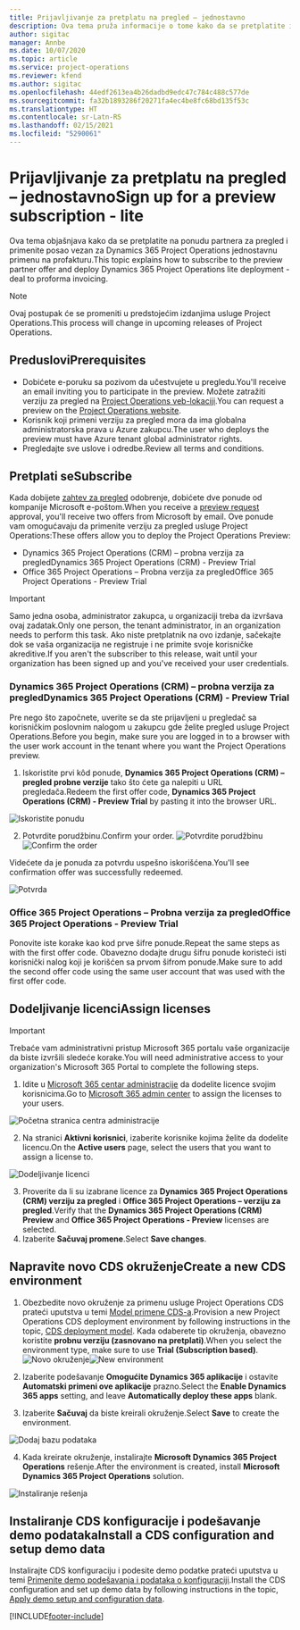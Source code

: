 ```yaml
---
title: Prijavljivanje za pretplatu na pregled – jednostavno
description: Ova tema pruža informacije o tome kako da se pretplatite i primenite uslugu Project Operations Lite – od pogodbe do profakture.
author: sigitac
manager: Annbe
ms.date: 10/07/2020
ms.topic: article
ms.service: project-operations
ms.reviewer: kfend
ms.author: sigitac
ms.openlocfilehash: 44edf2613ea4b26dadbd9edc47c784c488c577de
ms.sourcegitcommit: fa32b1893286f20271fa4ec4be8fc68bd135f53c
ms.translationtype: HT
ms.contentlocale: sr-Latn-RS
ms.lasthandoff: 02/15/2021
ms.locfileid: "5290061"
---
```

# <a name="sign-up-for-a-preview-subscription---lite"></a><span data-ttu-id="93634-103">Prijavljivanje za pretplatu na pregled – jednostavno</span><span class="sxs-lookup"><span data-stu-id="93634-103">Sign up for a preview subscription - lite</span></span> 

<span data-ttu-id="93634-104">Ova tema objašnjava kako da se pretplatite na ponudu partnera za pregled i primenite posao vezan za Dynamics 365 Project Operations jednostavnu primenu na profakturu.</span><span class="sxs-lookup"><span data-stu-id="93634-104">This topic explains how to subscribe to the preview partner offer and deploy Dynamics 365 Project Operations lite deployment - deal to proforma invoicing.</span></span>

> [!NOTE]
> <span data-ttu-id="93634-105">Ovaj postupak će se promeniti u predstojećim izdanjima usluge Project Operations.</span><span class="sxs-lookup"><span data-stu-id="93634-105">This process will change in upcoming releases of Project Operations.</span></span>

## <a name="prerequisites"></a><span data-ttu-id="93634-106">Preduslovi</span><span class="sxs-lookup"><span data-stu-id="93634-106">Prerequisites</span></span>

- <span data-ttu-id="93634-107">Dobićete e-poruku sa pozivom da učestvujete u pregledu.</span><span class="sxs-lookup"><span data-stu-id="93634-107">You'll receive an email inviting you to participate in the preview.</span></span> <span data-ttu-id="93634-108">Možete zatražiti verziju za pregled na [Project Operations veb-lokaciji](https://dynamics.microsoft.com/en-us/project-operations/overview/).</span><span class="sxs-lookup"><span data-stu-id="93634-108">You can request a preview on the [Project Operations website](https://dynamics.microsoft.com/en-us/project-operations/overview/).</span></span>
- <span data-ttu-id="93634-109">Korisnik koji primeni verziju za pregled mora da ima globalna administratorska prava u Azure zakupcu.</span><span class="sxs-lookup"><span data-stu-id="93634-109">The user who deploys the preview must have Azure tenant global administrator rights.</span></span>
- <span data-ttu-id="93634-110">Pregledajte sve uslove i odredbe.</span><span class="sxs-lookup"><span data-stu-id="93634-110">Review all terms and conditions.</span></span>

## <a name="subscribe"></a><span data-ttu-id="93634-111">Pretplati se</span><span class="sxs-lookup"><span data-stu-id="93634-111">Subscribe</span></span>

<span data-ttu-id="93634-112">Kada dobijete [zahtev za pregled](https://forms.office.com/FormsPro/Pages/ResponsePage.aspx?id=v4j5cvGGr0GRqy180BHbR56j8lZs0FdAvwT75_WNFyxUMkRDV1NYQU5TNjE2VjhKOVBUNVg2R0s1NC4u) odobrenje, dobićete dve ponude od kompanije Microsoft e-poštom.</span><span class="sxs-lookup"><span data-stu-id="93634-112">When you receive a [preview request](https://forms.office.com/FormsPro/Pages/ResponsePage.aspx?id=v4j5cvGGr0GRqy180BHbR56j8lZs0FdAvwT75_WNFyxUMkRDV1NYQU5TNjE2VjhKOVBUNVg2R0s1NC4u) approval, you'll receive two offers from Microsoft by email.</span></span> <span data-ttu-id="93634-113">Ove ponude vam omogućavaju da primenite verziju za pregled usluge Project Operations:</span><span class="sxs-lookup"><span data-stu-id="93634-113">These offers allow you to deploy the Project Operations Preview:</span></span>

- <span data-ttu-id="93634-114">Dynamics 365 Project Operations (CRM) – probna verzija za pregled</span><span class="sxs-lookup"><span data-stu-id="93634-114">Dynamics 365 Project Operations (CRM) - Preview Trial</span></span>
- <span data-ttu-id="93634-115">Office 365 Project Operations – Probna verzija za pregled</span><span class="sxs-lookup"><span data-stu-id="93634-115">Office 365 Project Operations - Preview Trial</span></span>

> [!IMPORTANT]
> <span data-ttu-id="93634-116">Samo jedna osoba, administrator zakupca, u organizaciji treba da izvršava ovaj zadatak.</span><span class="sxs-lookup"><span data-stu-id="93634-116">Only one person, the tenant administrator, in an organization needs to perform this task.</span></span> <span data-ttu-id="93634-117">Ako niste pretplatnik na ovo izdanje, sačekajte dok se vaša organizacija ne registruje i ne primite svoje korisničke akreditive.</span><span class="sxs-lookup"><span data-stu-id="93634-117">If you aren't the subscriber to this release, wait until your organization has been signed up and you've received your user credentials.</span></span>

### <a name="dynamics-365-project-operations-crm---preview-trial"></a><span data-ttu-id="93634-118">Dynamics 365 Project Operations (CRM) – probna verzija za pregled</span><span class="sxs-lookup"><span data-stu-id="93634-118">Dynamics 365 Project Operations (CRM) - Preview Trial</span></span> 

<span data-ttu-id="93634-119">Pre nego što započnete, uverite se da ste prijavljeni u pregledač sa korisničkim poslovnim nalogom u zakupcu gde želite pregled usluge Project Operations.</span><span class="sxs-lookup"><span data-stu-id="93634-119">Before you begin, make sure you are logged in to a browser with the user work account in the tenant where you want the Project Operations preview.</span></span>

1. <span data-ttu-id="93634-120">Iskoristite prvi kôd ponude, **Dynamics 365 Project Operations (CRM) – pregled probne verzije** tako što ćete ga nalepiti u URL pregledača.</span><span class="sxs-lookup"><span data-stu-id="93634-120">Redeem the first offer code, **Dynamics 365 Project Operations (CRM) - Preview Trial** by pasting it into the browser URL.</span></span>

![Iskoristite ponudu](./media/16RedeemFirstOfferNew.png)

2. <span data-ttu-id="93634-122">Potvrdite porudžbinu.</span><span class="sxs-lookup"><span data-stu-id="93634-122">Confirm your order.</span></span>
<span data-ttu-id="93634-123">![Potvrdite porudžbinu](./media/17ConfirmOrderNew.png)</span><span class="sxs-lookup"><span data-stu-id="93634-123">![Confirm the order](./media/17ConfirmOrderNew.png)</span></span>

<span data-ttu-id="93634-124">Videćete da je ponuda za potvrdu uspešno iskorišćena.</span><span class="sxs-lookup"><span data-stu-id="93634-124">You'll see confirmation offer was successfully redeemed.</span></span>

![Potvrda](./media/18OrderConfirmationNew.png)

### <a name="office-365-project-operations---preview-trial"></a><span data-ttu-id="93634-126">Office 365 Project Operations – Probna verzija za pregled</span><span class="sxs-lookup"><span data-stu-id="93634-126">Office 365 Project Operations - Preview Trial</span></span>

<span data-ttu-id="93634-127">Ponovite iste korake kao kod prve šifre ponude.</span><span class="sxs-lookup"><span data-stu-id="93634-127">Repeat the same steps as with the first offer code.</span></span> <span data-ttu-id="93634-128">Obavezno dodajte drugu šifru ponude koristeći isti korisnički nalog koji je korišćen sa prvom šifrom ponude.</span><span class="sxs-lookup"><span data-stu-id="93634-128">Make sure to add the second offer code using the same user account that was used with the first offer code.</span></span>

## <a name="assign-licenses"></a><span data-ttu-id="93634-129">Dodeljivanje licenci</span><span class="sxs-lookup"><span data-stu-id="93634-129">Assign licenses</span></span>

> [!IMPORTANT]
> <span data-ttu-id="93634-130">Trebaće vam administrativni pristup Microsoft 365 portalu vaše organizacije da biste izvršili sledeće korake.</span><span class="sxs-lookup"><span data-stu-id="93634-130">You will need administrative access to your organization's Microsoft 365 Portal to complete the following steps.</span></span>


1. <span data-ttu-id="93634-131">Idite u [Microsoft 365 centar administracije](https://portal.office.com/) da dodelite licence svojim korisnicima.</span><span class="sxs-lookup"><span data-stu-id="93634-131">Go to [Microsoft 365 admin center](https://portal.office.com/) to assign the licenses to your users.</span></span>

![Početna stranica centra administracije](./media/14AdminPortal.png)

2. <span data-ttu-id="93634-133">Na stranici **Aktivni korisnici**, izaberite korisnike kojima želite da dodelite licencu.</span><span class="sxs-lookup"><span data-stu-id="93634-133">On the **Active users** page, select the users that you want to assign a license to.</span></span>

![Dodeljivanje licenci](./media/15AssignLicenses.png)

3. <span data-ttu-id="93634-135">Proverite da li su izabrane licence za **Dynamics 365 Project Operations (CRM) verziju za pregled** i **Office 365 Project Operations – verziju za pregled**.</span><span class="sxs-lookup"><span data-stu-id="93634-135">Verify that the **Dynamics 365 Project Operations (CRM) Preview** and **Office 365 Project Operations - Preview** licenses are selected.</span></span> 
4. <span data-ttu-id="93634-136">Izaberite **Sačuvaj promene**.</span><span class="sxs-lookup"><span data-stu-id="93634-136">Select **Save changes**.</span></span>

## <a name="create-a-new-cds-environment"></a><span data-ttu-id="93634-137">Napravite novo CDS okruženje</span><span class="sxs-lookup"><span data-stu-id="93634-137">Create a new CDS environment</span></span>

1. <span data-ttu-id="93634-138">Obezbedite novo okruženje za primenu usluge Project Operations CDS prateći uputstva u temi [Model primene CDS-a](lite-deployment.md).</span><span class="sxs-lookup"><span data-stu-id="93634-138">Provision a new Project Operations CDS deployment environment by following instructions in the topic, [CDS deployment model](lite-deployment.md).</span></span> <span data-ttu-id="93634-139">Kada odaberete tip okruženja, obavezno koristite **probnu verziju (zasnovano na pretplati)**.</span><span class="sxs-lookup"><span data-stu-id="93634-139">When you select the environment type, make sure to use **Trial (Subscription based)**.</span></span>
<span data-ttu-id="93634-140">![Novo okruženje](./media/19CreateEnvironment.png)</span><span class="sxs-lookup"><span data-stu-id="93634-140">![New environment](./media/19CreateEnvironment.png)</span></span>

2. <span data-ttu-id="93634-141">Izaberite podešavanje **Omogućite Dynamics 365 aplikacije** i ostavite **Automatski primeni ove aplikacije** prazno.</span><span class="sxs-lookup"><span data-stu-id="93634-141">Select the **Enable Dynamics 365 apps** setting, and leave **Automatically deploy these apps** blank.</span></span>  
3. <span data-ttu-id="93634-142">Izaberite **Sačuvaj** da biste kreirali okruženje.</span><span class="sxs-lookup"><span data-stu-id="93634-142">Select **Save** to create the environment.</span></span>

![Dodaj bazu podataka](./media/20CreateEnvironment1.png)

4. <span data-ttu-id="93634-144">Kada kreirate okruženje, instalirajte **Microsoft Dynamics 365 Project Operations** rešenje.</span><span class="sxs-lookup"><span data-stu-id="93634-144">After the environment is created, install **Microsoft Dynamics 365 Project Operations** solution.</span></span> 

![Instaliranje rešenja](./media/21InstallSolution.png)

## <a name="install-a-cds-configuration-and-setup-demo-data"></a><span data-ttu-id="93634-146">Instaliranje CDS konfiguracije i podešavanje demo podataka</span><span class="sxs-lookup"><span data-stu-id="93634-146">Install a CDS configuration and setup demo data</span></span>

<span data-ttu-id="93634-147">Instalirajte CDS konfiguraciju i podesite demo podatke prateći uputstva u temi [Primenite demo podešavanja i podataka o konfiguraciji](lite-apply-demo-setup-config-data.md).</span><span class="sxs-lookup"><span data-stu-id="93634-147">Install the CDS configuration and set up demo data by following instructions in the topic, [Apply demo setup and configuration data](lite-apply-demo-setup-config-data.md).</span></span>


[!INCLUDE[footer-include](../includes/footer-banner.md)]